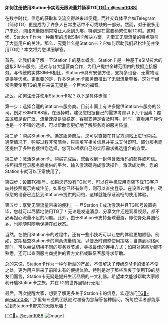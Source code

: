 **如何注册使用Station卡实现无限流量并畅享TG[[TG💪+ @esim1088](https://t.me/s/esim1088)]**

在数字时代，信息的获取和交流变得越来越便捷，而社交媒体平台如Telegram（简称TG）更是成为了许多人日常生活中不可或缺的一部分。然而，对于很多用户来说，网络流量限制常常让人感到头疼，特别是在需要频繁使用TG时。这时候，Station卡作为一种新型的虚拟SIM卡解决方案，凭借其无限流量的特点吸引了大量用户的关注。那么，究竟什么是Station卡？它如何帮助我们轻松注册并使用TG呢？本文将为您详细解答。

首先，让我们来了解一下Station卡的基本概念。Station卡是一种基于eSIM技术的虚拟SIM卡服务，通过与各大运营商合作，为用户提供全球范围内的数据连接服务。与传统的实体SIM卡相比，Station卡具有安装方便、支持多设备、无需物理更换等优点。更重要的是，许多Station卡服务商推出了无限流量套餐，这对于经常需要使用TG的用户来说无疑是一个巨大的福音。

那么，如何注册并使用Station卡呢？以下是具体步骤：

第一步：选择合适的Station卡服务商。目前市面上有许多提供Station卡服务的公司，例如ESIM1088等。在选择时，建议您根据自己的需求考虑以下几个因素：覆盖区域是否广泛、流量速度是否稳定、客服支持是否及时等。同时，查看用户评价也是一个不错的选择，可以帮助您更好地了解服务商的服务质量。

第二步：购买Station卡。选定服务商后，您可以直接在其官方网站上进行购买。通常情况下，购买过程非常简单，只需填写相关信息并完成支付即可。部分服务商还提供了多种套餐供您选择，您可以根据自己的实际需求挑选适合的方案。

第三步：激活Station卡。购买完成后，您会收到一封包含激活码的邮件或短信。按照指示登录服务商提供的平台，输入激活码完成激活操作。激活成功后，您的Station卡就可以正常使用了。

第四步：设置TG账号。如果您还没有TG账号，可以在手机应用商店下载TG客户端并按照提示完成注册。如果您已经有账号，则可以直接登录。在设置过程中，确保您的设备已连接到Station卡提供的网络，这样就能保证流畅的使用体验。

第五步：享受无限流量带来的便利。一旦Station卡成功激活并且TG账号设置完毕，您就可以尽情地使用TG了！无论是发送消息、分享文件还是观看视频，都不必再担心流量不足的问题。此外，由于Station卡支持全球漫游，即使身处异国他乡，也能随时随地保持在线状态。

当然，在使用Station卡的过程中，还有一些小技巧可以让您的体验更加顺畅。例如，定期检查Station卡的剩余流量情况，以便及时调整使用策略；当遇到网络问题时，可以尝试切换不同的服务器节点，寻找最佳的连接方式；如果对某些功能不熟悉，还可以查阅服务商提供的官方文档或联系客服寻求帮助。

总的来说，Station卡作为一种创新型的产品，不仅解决了传统SIM卡的诸多不便之处，更为用户带来了前所未有的便捷体验。特别是对于那些热衷于使用TG的朋友们而言，Station卡无疑是提升生活品质的一大利器。希望本文能够帮助大家顺利开启Station卡之旅，并在TG的世界里畅行无阻！

最后，再次提醒大家，想要了解更多关于Station卡的信息，欢迎访问[TG💪+ @esim1088](https://t.me/s/esim1088)！那里有专业的团队随时准备为您解答各种疑问。祝每位读者都能享受到Station卡带来的无限乐趣！

[[TG💪+ @esim1088](https://t.me/s/esim1088) ![Image](https://i.postimg.cc/4NQfJmqS/Snipaste-2025-05-13-00-14-12.png)]